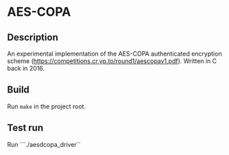 # AES-COPA

## Description 
An experimental implementation of the AES-COPA authenticated encryption scheme (https://competitions.cr.yp.to/round1/aescopav1.pdf). Written in C back in 2016.

## Build
Run ```make``` in the project root.

## Test run
Run ```./aesdcopa_driver``
